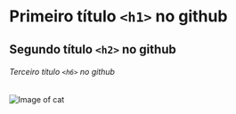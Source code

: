 # Primeiro título `<h1>` no github
## Segundo título `<h2>` no github

###### Terceiro título `<h6>` no github

![Image of cat](https://media.wired.com/photos/593371bf283bfc394dcbf689/master/w_1920,c_limit/socialite.jpg)
